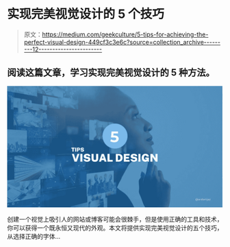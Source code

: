 # 实现完美视觉设计的 5 个技巧

> 原文：<https://medium.com/geekculture/5-tips-for-achieving-the-perfect-visual-design-449cf3c3e6c?source=collection_archive---------12----------------------->

## 阅读这篇文章，学习实现完美视觉设计的 5 种方法。

![](img/8d635e64797ea42b09540c8880a78d93.png)

创建一个视觉上吸引人的网站或博客可能会很棘手，但是使用正确的工具和技术，你可以获得一个既永恒又现代的外观。本文将提供实现完美视觉设计的五个技巧，从选择正确的字体…